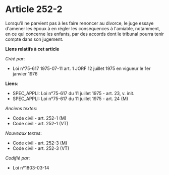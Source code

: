 # Article 252-2

Lorsqu'il ne parvient pas à les faire renoncer au divorce, le juge essaye d'amener les époux à en régler les conséquences à
l'amiable, notamment, en ce qui concerne les enfants, par des accords dont le tribunal pourra tenir compte dans son jugement.

**Liens relatifs à cet article**

_Créé par_:

  - Loi n°75-617 1975-07-11 art. 1 JORF 12 juillet 1975 en vigueur le 1er janvier 1976

**Liens**:

  - SPEC_APPLI: Loi n°75-617 du 11 juillet 1975 - art. 23, v. init.
  - SPEC_APPLI: Loi n°75-617 du 11 juillet 1975 - art. 24 (M)

_Anciens textes_:

  - Code civil - art. 252-1 (M)
  - Code civil - art. 252-1 (VT)

_Nouveaux textes_:

  - Code civil - art. 252-3 (M)
  - Code civil - art. 252-3 (VT)

_Codifié par_:

  - Loi n°1803-03-14
